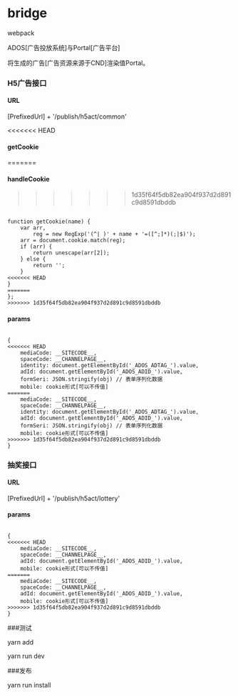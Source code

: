 # bridge

webpack

ADOS[广告投放系统]与Portal[广告平台]

将生成的广告[广告资源来源于CND]渲染值Portal。

### H5广告接口

#### URL

[PrefixedUrl] + '/publish/h5act/common'

<<<<<<< HEAD
#### getCookie
=======
#### handleCookie
>>>>>>> 1d35f64f5db82ea904f937d2d891c9d8591dbddb

<pre><code>
function getCookie(name) {
    var arr,
        reg = new RegExp('(^| )' + name + '=([^;]*)(;|$)');
    arr = document.cookie.match(reg);
    if (arr) {
        return unescape(arr[2]);
    } else {
        return '';
    }
<<<<<<< HEAD
}
=======
};
>>>>>>> 1d35f64f5db82ea904f937d2d891c9d8591dbddb
</code></pre>

#### params
<pre><code>
{
<<<<<<< HEAD
    mediaCode: __SITECODE__,
    spaceCode: __CHANNELPAGE__,
    identity: document.getElementById('_ADOS_ADTAG_').value,
    adId: document.getElementById('_ADOS_ADID_').value,
    formSeri: JSON.stringify(obj) // 表单序列化数据
    mobile: cookie形式[可以不传值]
=======
	mediaCode: __SITECODE__,
	spaceCode: __CHANNELPAGE__,
	identity: document.getElementById('_ADOS_ADTAG_').value,
	adId: document.getElementById('_ADOS_ADID_').value,
	formSeri: JSON.stringify(obj) // 表单序列化数据
	mobile: cookie形式[可以不传值]
>>>>>>> 1d35f64f5db82ea904f937d2d891c9d8591dbddb
}
</code></pre>

### 抽奖接口

#### URL

[PrefixedUrl] + '/publish/h5act/lottery'

#### params
<pre><code>
{
<<<<<<< HEAD
    mediaCode: __SITECODE__,
    spaceCode: __CHANNELPAGE__,
    adId: document.getElementById('_ADOS_ADID_').value,
    mobile: cookie形式[可以不传值]
=======
	mediaCode: __SITECODE__,
	spaceCode: __CHANNELPAGE__,
	adId: document.getElementById('_ADOS_ADID_').value,
	mobile: cookie形式[可以不传值]
>>>>>>> 1d35f64f5db82ea904f937d2d891c9d8591dbddb
}
</code></pre>

###测试

yarn add

yarn run dev

###发布

yarn run install
